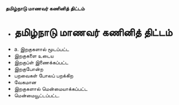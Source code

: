 **தமிழ்நாடு மாணவர் கணினித் திட்டம்**
- # தமிழ்நாடு மாணவர் கணினித் திட்டம்
- a. இறகுகளால் மூடப்பட்ட
- இறகுகளை உடைய
- இறகுப்ள் இணைக்கப்பட்ட
- இறகுபோன்ற
- பறவைகள் போலப் பறக்கிற
- வேகமான
- இறகுகளால் மென்மையாக்கப்பட்ட
- மென்மையூட்டப்பட்ட.

